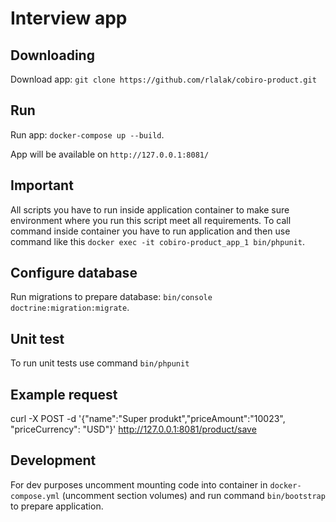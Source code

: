 # Interview app

## Downloading 
Download app: `git clone https://github.com/rlalak/cobiro-product.git`

## Run
Run app: `docker-compose up --build`.

App will be available on `http://127.0.0.1:8081/` 

## Important
All scripts you have to run inside application container to make sure environment where you run this script meet all requirements.
To call command inside container you have to run application and then use command like this `docker exec -it cobiro-product_app_1 bin/phpunit`.

## Configure database
Run migrations to prepare database: `bin/console doctrine:migration:migrate`.

## Unit test
To run unit tests use command `bin/phpunit`

## Example request
curl -X POST -d '{"name":"Super produkt","priceAmount":"10023", "priceCurrency": "USD"}' http://127.0.0.1:8081/product/save

## Development
For dev purposes uncomment mounting code into container in `docker-compose.yml` (uncomment section volumes) and run command `bin/bootstrap` to prepare application.

